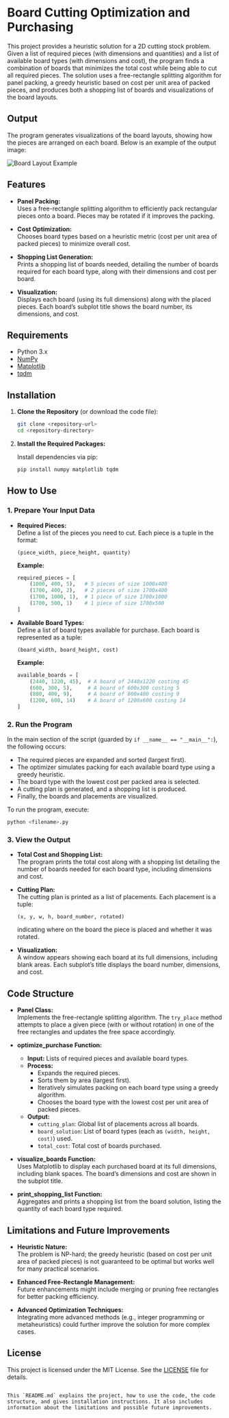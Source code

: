 # Board Cutting Optimization and Purchasing

This project provides a heuristic solution for a 2D cutting stock problem. Given a list of required pieces (with dimensions and quantities) and a list of available board types (with dimensions and cost), the program finds a combination of boards that minimizes the total cost while being able to cut all required pieces. The solution uses a free-rectangle splitting algorithm for panel packing, a greedy heuristic based on cost per unit area of packed pieces, and produces both a shopping list of boards and visualizations of the board layouts.

## Output

The program generates visualizations of the board layouts, showing how the pieces are arranged on each board. Below is an example of the output image:

![Board Layout Example](img/output.png)

## Features

- **Panel Packing:**  
  Uses a free-rectangle splitting algorithm to efficiently pack rectangular pieces onto a board. Pieces may be rotated if it improves the packing.

- **Cost Optimization:**  
  Chooses board types based on a heuristic metric (cost per unit area of packed pieces) to minimize overall cost.

- **Shopping List Generation:**  
  Prints a shopping list of boards needed, detailing the number of boards required for each board type, along with their dimensions and cost per board.

- **Visualization:**  
  Displays each board (using its full dimensions) along with the placed pieces. Each board’s subplot title shows the board number, its dimensions, and cost.

## Requirements

- Python 3.x
- [NumPy](https://numpy.org/)
- [Matplotlib](https://matplotlib.org/)
- [tqdm](https://github.com/tqdm/tqdm)

## Installation

1. **Clone the Repository** (or download the code file):

   ```bash
   git clone <repository-url>
   cd <repository-directory>
   ```

2. **Install the Required Packages:**

   Install dependencies via pip:

   ```bash
   pip install numpy matplotlib tqdm
   ```

## How to Use

### 1. Prepare Your Input Data

- **Required Pieces:**  
  Define a list of the pieces you need to cut. Each piece is a tuple in the format:

  ```
  (piece_width, piece_height, quantity)
  ```

  **Example:**

  ```python
  required_pieces = [
      (1000, 400, 5),   # 5 pieces of size 1000x400
      (1700, 400, 2),   # 2 pieces of size 1700x400
      (1700, 1000, 1),  # 1 piece of size 1700x1000
      (1700, 500, 1)    # 1 piece of size 1700x500
  ]
  ```

- **Available Board Types:**  
  Define a list of board types available for purchase. Each board is represented as a tuple:

  ```
  (board_width, board_height, cost)
  ```

  **Example:**

  ```python
  available_boards = [
      (2440, 1220, 45),  # A board of 2440x1220 costing 45
      (600, 300, 5),     # A board of 600x300 costing 5
      (800, 400, 9),     # A board of 800x400 costing 9
      (1200, 600, 14)    # A board of 1200x600 costing 14
  ]
  ```

### 2. Run the Program

In the main section of the script (guarded by `if __name__ == "__main__":`), the following occurs:

- The required pieces are expanded and sorted (largest first).
- The optimizer simulates packing for each available board type using a greedy heuristic.
- The board type with the lowest cost per packed area is selected.
- A cutting plan is generated, and a shopping list is produced.
- Finally, the boards and placements are visualized.

To run the program, execute:

```bash
python <filename>.py
```

### 3. View the Output

- **Total Cost and Shopping List:**  
  The program prints the total cost along with a shopping list detailing the number of boards needed for each board type, including dimensions and cost.

- **Cutting Plan:**  
  The cutting plan is printed as a list of placements. Each placement is a tuple:

  ```
  (x, y, w, h, board_number, rotated)
  ```

  indicating where on the board the piece is placed and whether it was rotated.

- **Visualization:**  
  A window appears showing each board at its full dimensions, including blank areas. Each subplot’s title displays the board number, dimensions, and cost.

## Code Structure

- **Panel Class:**  
  Implements the free-rectangle splitting algorithm. The `try_place` method attempts to place a given piece (with or without rotation) in one of the free rectangles and updates the free space accordingly.

- **optimize_purchase Function:**

  - **Input:** Lists of required pieces and available board types.
  - **Process:**
    - Expands the required pieces.
    - Sorts them by area (largest first).
    - Iteratively simulates packing on each board type using a greedy algorithm.
    - Chooses the board type with the lowest cost per unit area of packed pieces.
  - **Output:**
    - `cutting_plan`: Global list of placements across all boards.
    - `board_solution`: List of board types (each as `(width, height, cost)`) used.
    - `total_cost`: Total cost of boards purchased.

- **visualize_boards Function:**  
  Uses Matplotlib to display each purchased board at its full dimensions, including blank spaces. The board’s dimensions and cost are shown in the subplot title.

- **print_shopping_list Function:**  
  Aggregates and prints a shopping list from the board solution, listing the quantity of each board type required.

## Limitations and Future Improvements

- **Heuristic Nature:**  
  The problem is NP-hard; the greedy heuristic (based on cost per unit area of packed pieces) is not guaranteed to be optimal but works well for many practical scenarios.

- **Enhanced Free-Rectangle Management:**  
  Future enhancements might include merging or pruning free rectangles for better packing efficiency.

- **Advanced Optimization Techniques:**  
  Integrating more advanced methods (e.g., integer programming or metaheuristics) could further improve the solution for more complex cases.

## License

This project is licensed under the MIT License. See the [LICENSE](LICENSE) file for details.

```

This `README.md` explains the project, how to use the code, the code structure, and gives installation instructions. It also includes information about the limitations and possible future improvements.
```
